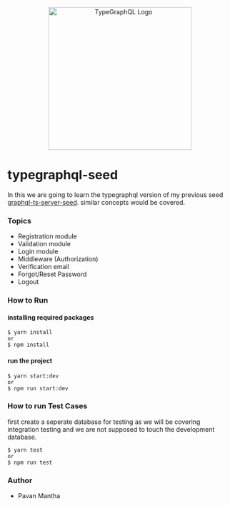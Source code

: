 <p align="center">
  <a href="https://typegraphql.com/" target="blank"><img src="https://typegraphql.com/img/logo.png" width="320" alt="TypeGraphQL Logo" /></a>
</p>

# typegraphql-seed

In this we are going to learn the typegraphql version of my previous 
seed [graphql-ts-server-seed](https://github.com/pavanjava/graphql-ts-server-seed). similar concepts would be covered.

### Topics
* Registration module
* Validation module
* Login module
* Middleware (Authorization)
* Verification email
* Forgot/Reset Password
* Logout 

### How to Run
#### installing required packages
```
$ yarn install 
or 
$ npm install
```
#### run the project
```
$ yarn start:dev 
or 
$ npm run start:dev
```
### How to run Test Cases
first create a seperate database for testing as we will be covering integration testing and we are not supposed to touch the development database.

```
$ yarn test
or
$ npm run test
```

### Author
* Pavan Mantha
